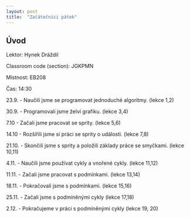 ```yaml
---
layout: post
title:  "Začátečníci pátek"
--- 
```


## Úvod

Lektor: Hynek Dráždil

Classroom code (section): JGKPMN

Místnost: EB208

Čas: 14:30

23.9. - Naučili jsme se programovat jednoduché algoritmy. (lekce 1,2)

30.9. - Programovali jsme želví grafiku. (lekce 3,4)

7.10 - Začali jsme pracovat se sprity. (lekce 5,6)

14.10 - Rozšířili jsme si práci se sprity o události. (lekce 7,8)

21.10. - Skončili jsme s sprity a položili základy práce se smyčkami. (lekce 10,11)

4.11. - Naučili jsme používat cykly a vnořené cykly. (lekce 11,12)

11.11. - Začali jsme pracovat s podmínkami. (lekce 13,14)

18.11. - Pokračovali jsme s podmínkami. (lekce 15,16)

25.11. - Začali jsme s podmíněnými cykly (lekce 17,18)

2.12. - Pokračujeme v práci s podmíněnými cykly (lekce 19, 20)
